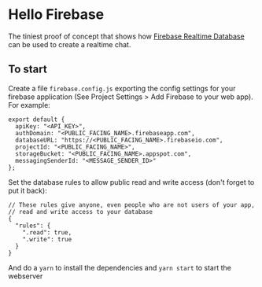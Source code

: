 # Hello Firebase

The tiniest proof of concept that shows how [Firebase Realtime Database](https://firebase.google.com/docs/database/) can be used to create a realtime chat.

## To start

Create a file `firebase.config.js` exporting the config settings for your firebase application (See Project Settings > Add Firebase to your web app). For example:

```
export default {
  apiKey: "<API_KEY>",
  authDomain: "<PUBLIC_FACING_NAME>.firebaseapp.com",
  databaseURL: "https://<PUBLIC_FACING_NAME>.firebaseio.com",
  projectId: "<PUBLIC_FACING_NAME>",
  storageBucket: "<PUBLIC_FACING_NAME>.appspot.com",
  messagingSenderId: "<MESSAGE_SENDER_ID>"
};
```

Set the database rules to allow public read and write access (don't forget to put it back):

```
// These rules give anyone, even people who are not users of your app,
// read and write access to your database
{
  "rules": {
    ".read": true,
    ".write": true
  }
}
```

And do a `yarn` to install the dependencies and `yarn start` to start the webserver